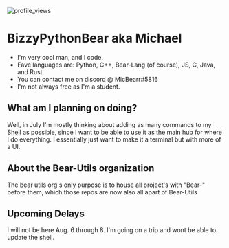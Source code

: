 ![profile_views](https://komarev.com/ghpvc/?username=BizzyPythonBear)
<h1>BizzyPythonBear aka Michael</h1>
<ul>
  <li>I'm very cool man, and I code.</li>
  <li>Fave languages are: Python, C++, Bear-Lang (of course), JS, C, Java, and Rust</li>
  <li>You can contact me on discord @ MicBearr#5816</li>
  <li>I'm not always free as I'm a student.</li>
</ul>

## What am I planning on doing?
Well, in July I'm mostly thinking about adding as many commands to my [Shell](https://github.com/BizzyPythonBear/Bear-Shell) as possible, since I want to be able to use it as the main hub for where I do everything. I essentially just want to make it a terminal but with more of a UI.

## About the Bear-Utils organization
The bear utils org's only purpose is to house all project's with "Bear-" before them, which those repos are now also all apart of Bear-Utils

## Upcoming Delays
I will not be here Aug. 6 through 8. I'm going on a trip and wont be able to update the shell.

<!---
BizzyPythonBear/BizzyPythonBear is a ✨ special ✨ repository because its `README.md` (this file) appears on your GitHub profile.
You can click the Preview link to take a look at your changes.
--->
